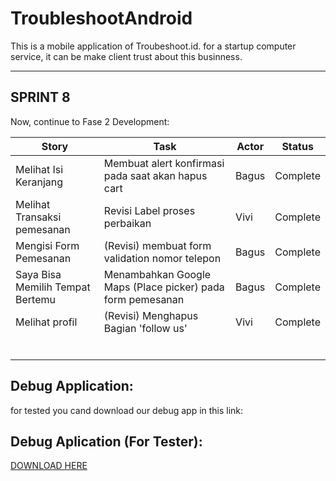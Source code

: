 # TroubleshootAndroid
This is a mobile application of Troubeshoot.id.
for a startup computer service, it can be make client trust about this businness.

<hr>

## SPRINT 8
Now, continue to Fase 2 Development:

| Story                 | Task                                                              | Actor | Status   |
|-----------------------|-------------------------------------------------------------------|-------|----------|
| Melihat Isi Keranjang          | Membuat alert konfirmasi pada saat akan hapus cart       | Bagus | Complete |
| Melihat Transaksi pemesanan      | Revisi Label proses perbaikan                                | Vivi  | Complete |
| Mengisi Form Pemesanan           | \(Revisi\) membuat form validation nomor telepon             | Bagus | Complete |
| Saya Bisa Memilih Tempat Bertemu | Menambahkan Google Maps \(Place picker\) pada form pemesanan | Bagus | Complete |
| Melihat profil                   | \(Revisi\) Menghapus Bagian 'follow us'                      | Vivi  | Complete |
|                                  |                                                              |       |          |
|                                  |                                                              |       |          |
|                                  |                                                              |       |          |
|                                  |                                                              |       |          |
|                                  |                                                              |       |          |
|                                  |                                                              |       |          |




## Debug Application:
for tested you cand download our debug app in this link:
## Debug Aplication (For Tester):
[DOWNLOAD HERE](https://drive.google.com/file/d/1FtzZsp3WCAhUh7tuGghWAujCE3wAXEDD/view?usp=sharing)
<br>
<br>

